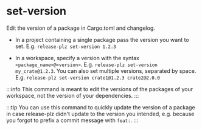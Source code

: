 # set-version

Edit the version of a package in Cargo.toml and changelog.

- In a project containing a single package pass the version you want to set. E.g. `release-plz set-version 1.2.3`

- In a workspace, specify a version with the syntax `<package_name>@<version>`.
  E.g. `release-plz set-version my_crate@1.2.3`.
  You can also set multiple versions, separated by space.
  E.g. `release-plz set-version crate1@1.2.3 crate2@2.0.0`

:::info
This command is meant to edit the versions of the packages
of your workspace, not the version of your dependencies.
:::

:::tip
You can use this command to quickly update the version of a package in case release-plz didn't
update to the version you intended, e.g.
because you forgot to prefix a commit message with `feat:`.
:::
